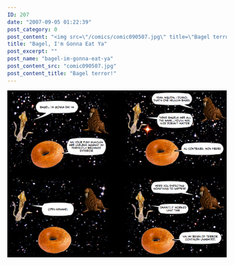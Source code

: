 ```yaml
---
ID: 207
date: "2007-09-05 01:22:39"
post_category: 0
post_content: "<img src=\"/comics/comic090507.jpg\" title=\"Bagel terror!\" />"
title: "Bagel, I'm Gonna Eat Ya"
post_excerpt: ""
post_name: "bagel-im-gonna-eat-ya"
post_content_src: "comic090507.jpg"
post_content_title: "Bagel terror!"
---
```



[![Bagel terror!](/comics-hi-res/comic090507.jpg)](/comics-hi-res/comic090507.jpg "Bagel terror!")
